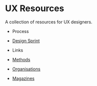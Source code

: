 # UX Resources
A collection of resources for UX designers.

* Process
 * [Design Sprint](01-Process/design-sprint.md)

* Links
 * [Methods](02-Links/methods.md)
 * [Organisations](02-Links/organisations.md)
 * [Magazines](02-Links/magazines.md)